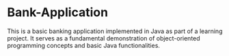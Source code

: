 # Bank-Application
 This is a basic banking application implemented in Java as part of a learning project. It serves as a fundamental demonstration of object-oriented programming concepts and basic Java functionalities.
